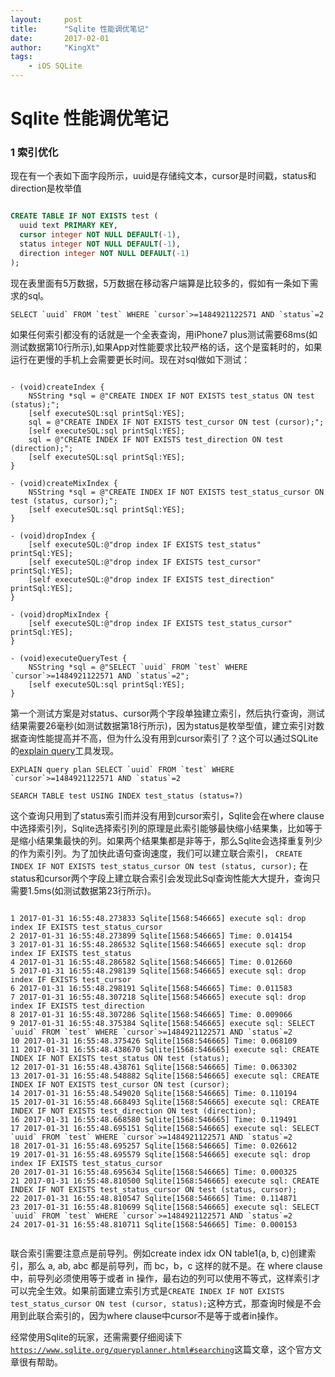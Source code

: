 ```yaml
---
layout:     post		
title:      "Sqlite 性能调优笔记"		
date:       2017-02-01	
author:     "KingXt"		
tags:
    - iOS SQLite
---
```


# Sqlite 性能调优笔记


### 1 索引优化

现在有一个表如下面字段所示，uuid是存储纯文本，cursor是时间戳，status和direction是枚举值

```sql

CREATE TABLE IF NOT EXISTS test (
  uuid text PRIMARY KEY,
  cursor integer NOT NULL DEFAULT(-1),
  status integer NOT NULL DEFAULT(-1),
  direction integer NOT NULL DEFAULT(-1)
);

```

现在表里面有5万数据，5万数据在移动客户端算是比较多的，假如有一条如下需求的sql。

```
SELECT `uuid` FROM `test` WHERE `cursor`>=1484921122571 AND `status`=2
```

如果任何索引都没有的话就是一个全表查询，用iPhone7 plus测试需要68ms(如测试数据第10行所示),如果App对性能要求比较严格的话，这个是蛮耗时的，如果运行在更慢的手机上会需要更长时间。现在对sql做如下测试：

```objc

- (void)createIndex {
    NSString *sql = @"CREATE INDEX IF NOT EXISTS test_status ON test (status);";
    [self executeSQL:sql printSql:YES];
    sql = @"CREATE INDEX IF NOT EXISTS test_cursor ON test (cursor);";
    [self executeSQL:sql printSql:YES];
    sql = @"CREATE INDEX IF NOT EXISTS test_direction ON test (direction);";
    [self executeSQL:sql printSql:YES];
}

- (void)createMixIndex {
    NSString *sql = @"CREATE INDEX IF NOT EXISTS test_status_cursor ON test (status, cursor);";
    [self executeSQL:sql printSql:YES];
}

- (void)dropIndex {
    [self executeSQL:@"drop index IF EXISTS test_status" printSql:YES];
    [self executeSQL:@"drop index IF EXISTS test_cursor" printSql:YES];
    [self executeSQL:@"drop index IF EXISTS test_direction" printSql:YES];
}

- (void)dropMixIndex {
    [self executeSQL:@"drop index IF EXISTS test_status_cursor" printSql:YES];
}

- (void)executeQueryTest {
    NSString *sql = @"SELECT `uuid` FROM `test` WHERE `cursor`>=1484921122571 AND `status`=2";
    [self executeSQL:sql printSql:YES];
}

```

第一个测试方案是对status、cursor两个字段单独建立索引，然后执行查询，测试结果需要26毫秒(如测试数据第18行所示)，因为status是枚举型值，建立索引对数据查询性能提高并不高，但为什么没有用到cursor索引了？这个可以通过SQLite的[explain query]("https://www.sqlite.org/queryplanner.html#searching")工具发现。

```
EXPLAIN query plan SELECT `uuid` FROM `test` WHERE `cursor`>=1484921122571 AND `status`=2

SEARCH TABLE test USING INDEX test_status (status=?)
```

这个查询只用到了status索引而并没有用到cursor索引，Sqlite会在where clause中选择索引列，Sqlite选择索引列的原理是此索引能够最快缩小结果集，比如等于是缩小结果集最快的列。如果两个结果集都是非等于，那么Sqlite会选择重复列少的作为索引列。为了加快此语句查询速度，我们可以建立联合索引，
`CREATE INDEX IF NOT EXISTS test_status_cursor ON test (status, cursor);`  在status和cursor两个字段上建立联合索引会发现此Sql查询性能大大提升，查询只需要1.5ms(如测试数据第23行所示)。


```

1 2017-01-31 16:55:48.273833 Sqlite[1568:546665] execute sql: drop index IF EXISTS test_status_cursor
2 2017-01-31 16:55:48.273899 Sqlite[1568:546665] Time: 0.014154
3 2017-01-31 16:55:48.286532 Sqlite[1568:546665] execute sql: drop index IF EXISTS test_status
4 2017-01-31 16:55:48.286582 Sqlite[1568:546665] Time: 0.012660
5 2017-01-31 16:55:48.298139 Sqlite[1568:546665] execute sql: drop index IF EXISTS test_cursor
6 2017-01-31 16:55:48.298191 Sqlite[1568:546665] Time: 0.011583
7 2017-01-31 16:55:48.307218 Sqlite[1568:546665] execute sql: drop index IF EXISTS test_direction
8 2017-01-31 16:55:48.307286 Sqlite[1568:546665] Time: 0.009066
9 2017-01-31 16:55:48.375384 Sqlite[1568:546665] execute sql: SELECT `uuid` FROM `test` WHERE `cursor`>=1484921122571 AND `status`=2
10 2017-01-31 16:55:48.375426 Sqlite[1568:546665] Time: 0.068109
11 2017-01-31 16:55:48.438670 Sqlite[1568:546665] execute sql: CREATE INDEX IF NOT EXISTS test_status ON test (status);
12 2017-01-31 16:55:48.438761 Sqlite[1568:546665] Time: 0.063302
13 2017-01-31 16:55:48.548882 Sqlite[1568:546665] execute sql: CREATE INDEX IF NOT EXISTS test_cursor ON test (cursor);
14 2017-01-31 16:55:48.549020 Sqlite[1568:546665] Time: 0.110194
15 2017-01-31 16:55:48.668493 Sqlite[1568:546665] execute sql: CREATE INDEX IF NOT EXISTS test_direction ON test (direction);
16 2017-01-31 16:55:48.668580 Sqlite[1568:546665] Time: 0.119491
17 2017-01-31 16:55:48.695151 Sqlite[1568:546665] execute sql: SELECT `uuid` FROM `test` WHERE `cursor`>=1484921122571 AND `status`=2
18 2017-01-31 16:55:48.695257 Sqlite[1568:546665] Time: 0.026612
19 2017-01-31 16:55:48.695579 Sqlite[1568:546665] execute sql: drop index IF EXISTS test_status_cursor
20 2017-01-31 16:55:48.695634 Sqlite[1568:546665] Time: 0.000325
21 2017-01-31 16:55:48.810500 Sqlite[1568:546665] execute sql: CREATE INDEX IF NOT EXISTS test_status_cursor ON test (status, cursor);
22 2017-01-31 16:55:48.810547 Sqlite[1568:546665] Time: 0.114871
23 2017-01-31 16:55:48.810699 Sqlite[1568:546665] execute sql: SELECT `uuid` FROM `test` WHERE `cursor`>=1484921122571 AND `status`=2
24 2017-01-31 16:55:48.810711 Sqlite[1568:546665] Time: 0.000153


```
			
联合索引需要注意点是前导列。例如create index idx ON table1(a, b, c)创建索引，那么 a, ab, abc 都是前导列，而 bc，b，c 这样的就不是。在 where clause中，前导列必须使用等于或者 in 操作，最右边的列可以使用不等式，这样索引才可以完全生效。如果前面建立索引方式是`CREATE INDEX IF NOT EXISTS test_status_cursor ON test (cursor, status);`这种方式，那查询时候是不会用到此联合索引的，因为where clause中cursor不是等于或者in操作。


经常使用Sqlite的玩家，还需需要仔细阅读下[`https://www.sqlite.org/queryplanner.html#searching`](https://www.sqlite.org/queryplanner.html#searching)这篇文章，这个官方文章很有帮助。